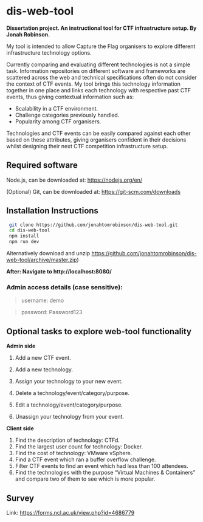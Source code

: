 # dis-web-tool

**Dissertation project. An instructional tool for CTF infrastructure setup. By Jonah Robinson.**

My tool is intended to allow Capture the Flag organisers to explore different infrastructure technology options. 

Currently comparing and evaluating different technologies is not a simple task. Information repositories on different software and frameworks are scattered across the web and technical specifications often do not consider the context of CTF events. My tool brings this technology information together in one place and links each technology with respective past CTF events, thus giving contextual information such as:

- Scalability in a CTF environment.
- Challenge categories previously handled.
- Popularity among CTF organisers.

Technologies and CTF events can be easily compared against each other based on these attributes, giving organisers confident in their decisions whilst designing their next CTF competition infrastructure setup.

## Required software

Node.js, can be downloaded at: https://nodejs.org/en/

(Optional) Git, can be downloaded at: https://git-scm.com/downloads

## Installation Instructions

```bash
 git clone https://github.com/jonahtomrobinson/dis-web-tool.git
 cd dis-web-tool
 npm install
 npm run dev
```

Alternatively download and unzip https://github.com/jonahtomrobinson/dis-web-tool/archive/master.zip)

**After: Navigate to http://localhost:8080/** 

### Admin access details (case sensitive):

> username: demo

>password: Password123

## Optional tasks to explore web-tool functionality 

**Admin side**

1. Add a new CTF event.

2. Add a new technology.

3. Assign your technology to your new event.

4. Delete a technology/event/category/purpose.

5. Edit a technology/event/category/purpose.

6. Unassign your technology from your event.

   

**Client side**

1. Find the description of technology: CTFd.
2. Find the largest user count for technology: Docker.
3. Find the cost of technology: VMware vSphere.
4. Find a CTF event which ran a buffer overflow challenge.
5. Filter CTF events to find an event which had less than 100 attendees.
6. Find the technologies with the purpose “Virtual Machines & Containers” and compare two of them to see which is more popular.

## Survey

Link: https://forms.ncl.ac.uk/view.php?id=4686779
